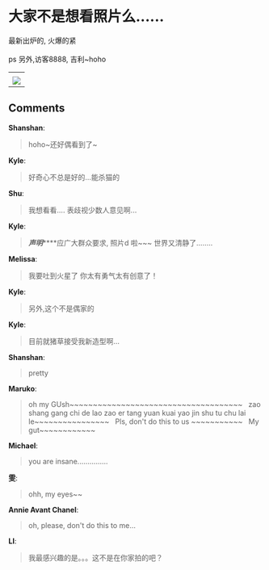# 大家不是想看照片么......

<div id="msgcns!9884D0A402622CB2!3028" class="bvMsg">最新出炉的, 火爆的紧<br /><br />ps 另外,访客8888, 吉利~hoho<br /></div><table cellspacing="0" border="0"><tr><td></td></tr><tr><td valign="top"><a href="http://byfiles.storage.live.com/y1pSyAyyPuM2YiUhop1a_Mwf1GNJYcAPKamFvi8eMeNQfkv6r6UtAbOdUW93OXcLjgOKLS-qj1N-VI" target="_blank" rel="WLPP;url=http://byfiles.storage.live.com/y1pSyAyyPuM2YiUhop1a_Mwf1GNJYcAPKamFvi8eMeNQfkv6r6UtAbOdUW93OXcLjgOKLS-qj1N-VI;cnsid=cns&#033;9884D0A402622CB2&#033;3034"><img src="http://byfiles.storage.live.com/y1pSyAyyPuM2YiUhop1a_MwfzinGFrbRImScv4HuK5uQ8fFb9zGPhGIjOaHIW730m6Z-yqq77SpmJU" border="0" /></a></td></tr></table>

## Comments

**Shanshan**:
> hoho~还好偶看到了~

**Kyle**:
> 好奇心不总是好的...能杀猫的

**Shu**:
> 我想看看....
表歧视少数人意见啊...

**Kyle**:
> ***********声明***************应广大群众要求, 照片d 啦~~~ 世界又清静了........

**Melissa**:
> 我要吐到火星了
你太有勇气太有创意了！

**Kyle**:
> 另外,这个不是偶家的
 

**Kyle**:
> 目前就猪草接受我新造型啊...

**Shanshan**:
> pretty

**Maruko**:
> oh my GUsh~~~~~~~~~~~~~~~~~~~~~~~~~~~~~~~~~~~~~
 
zao shang gang chi de lao zao er tang yuan kuai yao jin shu tu chu lai le~~~~~~~~~~~~~~~~
 
Pls, don\'t do this to us ~~~~~~~~~~~
 
My gut~~~~~~~~~~~~

**Michael**:
> you are insane...............

**雯**:
> ohh, my eyes~~

**Annie Avant Chanel**:
> oh, please, don\'t do this to me...

**LI**:
> 我最感兴趣的是。。。这不是在你家拍的吧？

